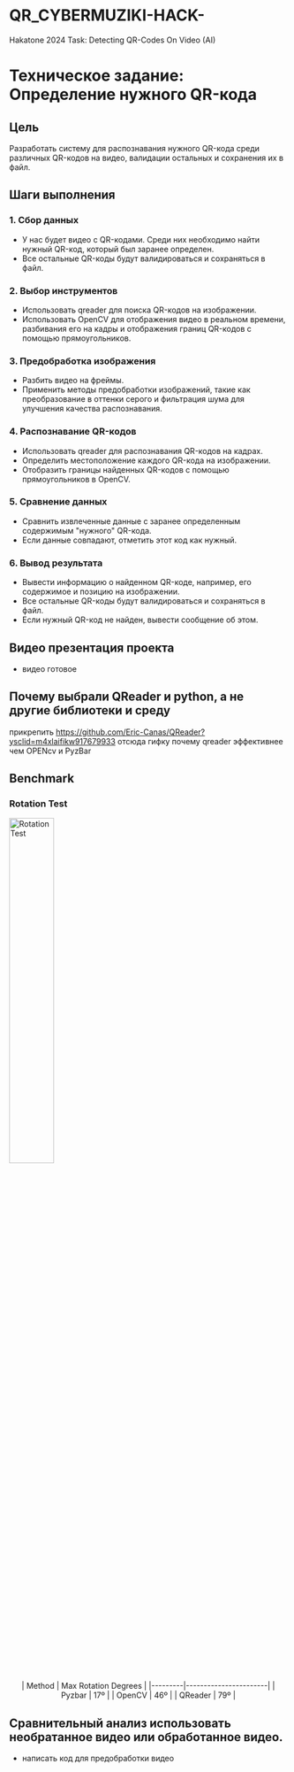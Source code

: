 # QR_CYBERMUZIKI-HACK-
Hakatone 2024 Task: Detecting QR-Codes On Video (AI)

# Техническое задание: Определение нужного QR-кода

## Цель
Разработать систему для распознавания нужного QR-кода среди различных QR-кодов на видео, валидации остальных и сохранения их в файл.

## Шаги выполнения

### 1. Сбор данных
- У нас будет видео с QR-кодами. Среди них необходимо найти нужный QR-код, который был заранее определен.
- Все остальные QR-коды будут валидироваться и сохраняться в файл.

### 2. Выбор инструментов
- Использовать qreader для поиска QR-кодов на изображении.
- Использовать OpenCV для отображения видео в реальном времени, разбивания его на кадры и отображения границ QR-кодов с помощью прямоугольников.

### 3. Предобработка изображения
- Разбить видео на фреймы.
- Применить методы предобработки изображений, такие как преобразование в оттенки серого и фильтрация шума для улучшения качества распознавания.

### 4. Распознавание QR-кодов
- Использовать qreader для распознавания QR-кодов на кадрах.
- Определить местоположение каждого QR-кода на изображении.
- Отобразить границы найденных QR-кодов с помощью прямоугольников в OpenCV.

### 5. Сравнение данных
- Сравнить извлеченные данные с заранее определенным содержимым "нужного" QR-кода.
- Если данные совпадают, отметить этот код как нужный.

### 6. Вывод результата
- Вывести информацию о найденном QR-коде, например, его содержимое и позицию на изображении.
- Все остальные QR-коды будут валидироваться и сохраняться в файл.
- Если нужный QR-код не найден, вывести сообщение об этом.

## Видео презентация проекта

- видео готовое

## Почему выбрали QReader и python, а не другие библиотеки и среду

прикрепить https://github.com/Eric-Canas/QReader?ysclid=m4xlaifikw917679933 отсюда гифку почему qreader эффективнее чем OPENcv и PyzBar

## Benchmark

### Rotation Test
<div>
  <img alt="Rotation Test" title="Rotation Test" src="https://raw.githubusercontent.com/Eric-Canas/QReader/main/documentation/benchmark/rotation_benchmark.gif" width="40%">
</div>

<div style="clear: both;">
  <div align="center">
    | Method  | Max Rotation Degrees  |
    |---------|-----------------------|
    | Pyzbar  | 17º                   |
    | OpenCV  | 46º                   |
    | QReader | 79º                   |
  </div>
</div>

## Сравнительный анализ использовать необратанное видео или обработанное видео.

 - написать код для предобработки видео








